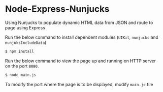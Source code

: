 # Node-Express-Nunjucks
Using Nunjucks to populate dynamic HTML data from JSON and route to page using Express

Run the below command to install dependent modules (```UIKit```, ```nunjucks``` and ```nunjuksIncludeData```)

```bash
$ npm install
```

Run the below command to view the page up and running on HTTP server on the port ```8080```.

``` bash
$ node main.js
```
To modify the port where the page is to be displayed, modify ```main.js``` file
